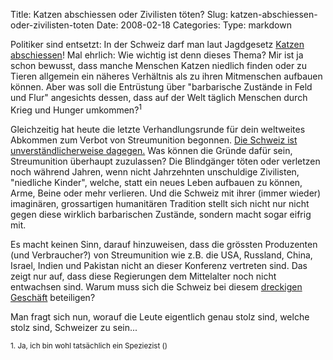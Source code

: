 Title: Katzen abschiessen oder Zivilisten töten?
Slug: katzen-abschiessen-oder-zivilisten-toten
Date: 2008-02-18
Categories:
Type: markdown

Politiker sind entsetzt: In der Schweiz darf man laut Jagdgesetz [Katzen abschiessen](http://www.blick.ch/news/schweiz/buesi-jagd-politiker-entsetzt-83651)! Mal ehrlich: Wie wichtig ist denn dieses Thema? Mir ist ja schon bewusst, dass manche Menschen Katzen niedlich finden oder zu Tieren allgemein ein näheres Verhältnis als zu ihren Mitmenschen aufbauen können. Aber was soll die Entrüstung über "barbarische Zustände in Feld und Flur" angesichts dessen, dass auf der Welt täglich Menschen durch Krieg und Hunger umkommen?<sup>1</sup>

Gleichzeitig hat heute die letzte Verhandlungsrunde für dein weltweites Abkommen zum Verbot von Streumunition begonnen. [Die Schweiz ist unverständlicherweise dagegen.](http://www.blick.ch/news/ausland/verbot-von-streumunition-schweiz-dagegen-83652) Was können die Gründe dafür sein, Streumunition überhaupt zuzulassen? Die Blindgänger töten oder verletzen noch während Jahren, wenn nicht Jahrzehnten unschuldige Zivilisten, "niedliche Kinder", welche, statt ein neues Leben aufbauen zu können, Arme, Beine oder mehr verlieren. Und die Schweiz mit ihrer (immer wieder) imaginären, grossartigen humanitären Tradition stellt sich nicht nur nicht gegen diese wirklich barbarischen Zustände, sondern macht sogar eifrig mit.

Es macht keinen Sinn, darauf hinzuweisen, dass die grössten Produzenten (und Verbraucher?) von Streumunition wie z.B. die USA, Russland, China, Israel, Indien und Pakistan nicht an dieser Konferenz vertreten sind. Das zeigt nur auf, dass diese Regierungen dem Mittelalter noch nicht entwachsen sind. Warum muss sich die Schweiz bei diesem [dreckigen Geschäft](http://www.tagesanzeiger.ch/dyn/news/wirtschaft/842950.html) beteiligen?

Man fragt sich nun, worauf die Leute eigentlich genau stolz sind, welche stolz sind, Schweizer zu sein...

<small>
1. Ja, ich bin wohl tatsächlich ein Speziezist (<http://de.wikipedia.org/wiki/Speziesismus>)
</small>
